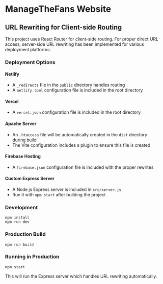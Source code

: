 # ManageTheFans Website

## URL Rewriting for Client-side Routing

This project uses React Router for client-side routing. For proper direct URL access, server-side URL rewriting has been implemented for various deployment platforms:

### Deployment Options

#### Netlify
- A `_redirects` file in the `public` directory handles routing
- A `netlify.toml` configuration file is included in the root directory

#### Vercel
- A `vercel.json` configuration file is included in the root directory

#### Apache Server
- An `.htaccess` file will be automatically created in the `dist` directory during build
- The Vite configuration includes a plugin to ensure this file is created

#### Firebase Hosting
- A `firebase.json` configuration file is included with the proper rewrites

#### Custom Express Server
- A Node.js Express server is included in `src/server.js`
- Run it with `npm start` after building the project

### Development

```
npm install
npm run dev
```

### Production Build

```
npm run build
```

### Running in Production

```
npm start
```

This will run the Express server which handles URL rewriting automatically.
